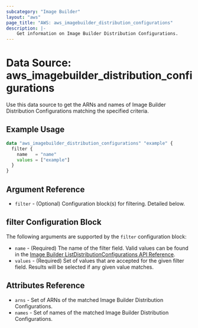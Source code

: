 ```yaml
---
subcategory: "Image Builder"
layout: "aws"
page_title: "AWS: aws_imagebuilder_distribution_configurations"
description: |-
    Get information on Image Builder Distribution Configurations.
---
```


# Data Source: aws_imagebuilder_distribution_configurations

Use this data source to get the ARNs and names of Image Builder Distribution Configurations matching the specified criteria.

## Example Usage

```terraform
data "aws_imagebuilder_distribution_configurations" "example" {
  filter {
    name   = "name"
    values = ["example"]
  }
}
```

## Argument Reference

* `filter` - (Optional) Configuration block(s) for filtering. Detailed below.

## filter Configuration Block

The following arguments are supported by the `filter` configuration block:

* `name` - (Required) The name of the filter field. Valid values can be found in the [Image Builder ListDistributionConfigurations API Reference](https://docs.aws.amazon.com/imagebuilder/latest/APIReference/API_ListDistributionConfigurations.html).
* `values` - (Required) Set of values that are accepted for the given filter field. Results will be selected if any given value matches.

## Attributes Reference

* `arns` - Set of ARNs of the matched Image Builder Distribution Configurations.
* `names` - Set of names of the matched Image Builder Distribution Configurations.
